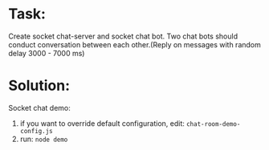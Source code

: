 Task:
=====
Create socket chat-server and socket chat bot. Two chat bots should conduct conversation between each other.(Reply on messages with random delay 3000 - 7000 ms)

Solution:
=========
Socket chat demo:
1. if you want to override default configuration, edit: `chat-room-demo-config.js`
2. run: `node demo`